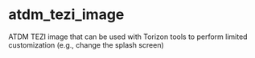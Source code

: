 # atdm_tezi_image
ATDM TEZI image that can be used with Torizon tools to perform limited customization (e.g., change the splash screen)
